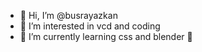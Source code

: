 - 👋 Hi, I’m @busrayazkan
- 👀 I’m interested in vcd and coding
- 🌱 I’m currently learning css and blender
              💞️  

<!---
busrayazkan/busrayazkan is a ✨ special ✨ repository because its `README.md` (this file) appears on your GitHub profile.
You can click the Preview link to take a look at your changes.
--->
